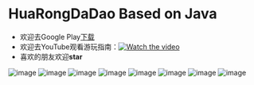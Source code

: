 # HuaRongDaDao Based on Java
<!-- > Android 平台的一款华容道（Hua Rongdao）派生游戏——华容大道，其还有姊妹篇游戏——[华容小道](https://play.google.com/store/apps/details?id=com.chenwx.huarongdao) -->
- 欢迎去Google Play[下载](https://play.google.com/store/apps/details?id=com.chenwx.www.huarongdao)
- 欢迎去YouTube观看游玩指南：[![Watch the video](https://i.imgur.com/vKb2F1B.png)](https://youtu.be/JcoQN0sI1_o)
- 喜欢的朋友欢迎**star**

![image](PDF/Doc_页面_1.png)
![image](PDF/Doc_页面_2.png)
![image](PDF/Doc_页面_3.png)
![image](PDF/Doc_页面_4.png)
![image](PDF/Doc_页面_5.png)
![image](PDF/Doc_页面_6.png)
![image](PDF/Doc_页面_7.png)
![image](PDF/Doc_页面_8.png)
